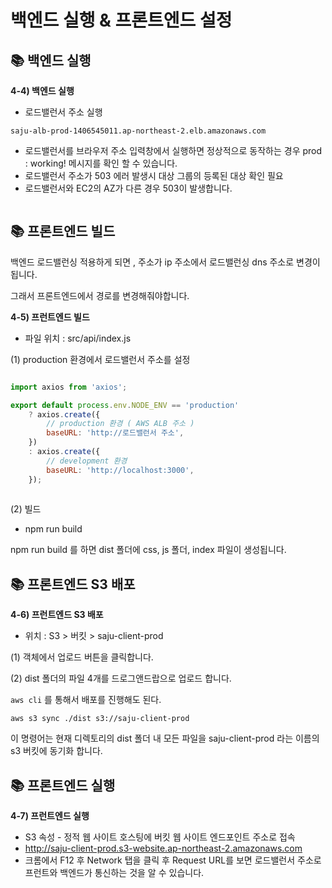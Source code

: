 # 백엔드 실행 & 프론트엔드 설정



## :books: 백엔드 실행

**4-4) 백엔드 실행**

* 로드밸런서 주소 실행

`saju-alb-prod-1406545011.ap-northeast-2.elb.amazonaws.com`

* 로드밸런서를 브라우저 주소 입력창에서 실행하면 정상적으로 동작하는 경우 prod : working! 메시지를 확인 할 수 있습니다.
* 로드밸런서 주소가 503 에러 발생시 대상 그룹의 등록된 대상 확인 필요&#x20;
* 로드밸런서와 EC2의 AZ가 다른 경우 503이 발생합니다.

<figure><img src="https://lh6.googleusercontent.com/qB44Dtunmt5J4oXk4u-j2nA8chJElWekH9jO_cAaQCG8TxuiJVgEsYWnwS-_1z0AlU6rcZeeofYBoyk8iH7S_aB_uNoOrFjG-FfPSgW-pXF5PAWSc8zYtAEGnbQFBh6wULTkSSAd1S4trmALLSr_uMQLJjFocwa_7-9RpNagEZStoDh1IFJbNVeoVg" alt=""><figcaption></figcaption></figure>



## :books: 프론트엔드 빌드

백엔드 로드밸런싱 적용하게 되면 , 주소가 ip 주소에서 로드밸런싱 dns 주소로 변경이 됩니다.

그래서 프론트엔드에서 경로를 변경해줘야합니다.

**4-5) 프런트엔드 빌드**&#x20;

* 파일 위치  : src/api/index.js

(1) production 환경에서 로드밸런서 주소를 설정

<figure><img src="https://lh5.googleusercontent.com/vbzULlT_-Lnq8qqTyOGYwwxEMtSHVz_fL2yjDN3CR0ef0Xxk05nQzzWo4szBa-a0pvstmEXjLgxRLp0cFzkax2j8FOMFAfl0VbIToy8EpF_lZ9dPWQQRvKLD5WB-Gry_05hRkTpqS_b0psgNOBrD-hFqiXKtdBbKNpkLdDQA3gGoIluVTvoPocE4ZQ" alt=""><figcaption></figcaption></figure>

```javascript
import axios from 'axios';

export default process.env.NODE_ENV == 'production'
    ? axios.create({
        // production 환경 ( AWS ALB 주소 )
        baseURL: 'http://로드밸런서 주소',
    })
    : axios.create({
        // development 환경
        baseURL: 'http://localhost:3000',
    });
    
```

&#x20;

(2) 빌드

* npm run build

npm run build 를 하면 dist 폴더에 css, js 폴더, index 파일이 생성됩니다.



## :books: 프론트엔드 S3 배포

**4-6) 프런트엔드 S3 배포**

* 위치 : S3 > 버킷 > saju-client-prod

&#x20;

(1) 객체에서 업로드 버튼을 클릭합니다.

(2) dist 폴더의 파일 4개를 드로그앤드랍으로 업로드 합니다.



`aws cli` 를 통해서 배포를 진행해도 된다.

`aws s3 sync ./dist s3://saju-client-prod`

이 명령어는 현재 디렉토리의 dist 폴더 내 모든 파일을 saju-client-prod 라는 이름의 s3 버킷에 동기화 합니다.





## :books: 프론트엔드 실행

**4-7) 프런트엔드 실행**

* S3 속성 - 정적 웹 사이트 호스팅에 버킷 웹 사이트 엔드포인트 주소로 접속
* http://saju-client-prod.s3-website.ap-northeast-2.amazonaws.com
* 크롬에서 F12 후 Network 탭을 클릭 후 Request URL를 보면 로드밸런서 주소로 프런트와 백엔드가 통신하는 것을 알 수 있습니다.

<figure><img src="https://lh6.googleusercontent.com/Zs2P2vccfkXW7I0VuE1GzJylDzFfsgUxjusTnMr6IlCMAM3ZrHc7x1GmTt46CqQ4Gfl0oLlKzEsFusDHOGjChJig3_cLxgFQjVJSbhzqeCBisSP9HCihGJvejxdnUJHCsl01I1H1oh-AK8EXqjIeOL-9lyTYHBNVaMBPntCPVus_Yy1IfnoY1s1wRQ" alt=""><figcaption></figcaption></figure>

&#x20;

